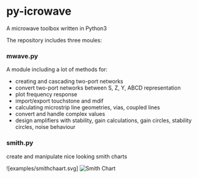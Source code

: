 # py-icrowave
A microwave toolbox written in Python3

The repository includes three moules:

### mwave.py

A module including a lot of methods for:

 * creating and cascading two-port networks
 * convert two-port networks between S, Z, Y, ABCD representation
 * plot frequency response
 * import/export touchstone and mdif
 * calculating microstrip line geometries, vias, coupled lines 
 * convert and handle complex values
 * design amplifiers with stability, gain calculations, gain circles, stability circles, noise behaviour

### smith.py

  create and manipulate nice looking smith charts 
  
  ![examples/smithchaart.svg]
  ![Smith Chart](https://github.com/sfpeik/py-microwave/blob/main/examples/smithchart.svg "Smith")
  
  
